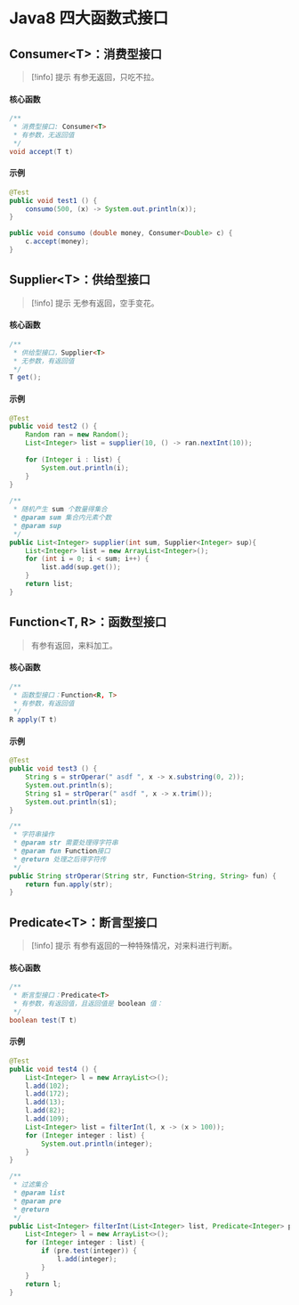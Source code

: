 # Java8 四大函数式接口

## Consumer&lt;T>：消费型接口

> [!info] 提示
> 有参无返回，只吃不拉。

#### 核心函数

```java
/**
 * 消费型接口: Consumer<T>
 * 有参数，无返回值
 */
void accept(T t)
```

#### 示例

```java
@Test
public void test1 () {          
    consumo(500, (x) -> System.out.println(x)); 
}

public void consumo (double money, Consumer<Double> c) { 
    c.accept(money);      
}
```

## Supplier&lt;T>：供给型接口

> [!info] 提示
> 无参有返回，空手变花。

#### 核心函数

```java
/**
 * 供给型接口，Supplier<T>
 * 无参数，有返回值
 */
T get();
```

#### 示例

```java
@Test
public void test2 () { 
    Random ran = new Random();
    List<Integer> list = supplier(10, () -> ran.nextInt(10));
    
    for (Integer i : list) { 
        System.out.println(i);
    } 
} 
     
/**
 * 随机产生 sum 个数量得集合 
 * @param sum 集合内元素个数
 * @param sup 
 */
public List<Integer> supplier(int sum, Supplier<Integer> sup){ 
    List<Integer> list = new ArrayList<Integer>(); 
    for (int i = 0; i < sum; i++) {  
        list.add(sup.get()); 
    }
    return list; 
}
```

## Function&lt;T, R>：函数型接口

> 有参有返回，来料加工。

#### 核心函数

```java
/**
 * 函数型接口：Function<R, T>
 * 有参数，有返回值
 */
R apply(T t)
```

#### 示例

```java
@Test
public void test3 () { 
    String s = strOperar(" asdf ", x -> x.substring(0, 2));
    System.out.println(s);
    String s1 = strOperar(" asdf ", x -> x.trim());
    System.out.println(s1); 
} 

/**
 * 字符串操作 
 * @param str 需要处理得字符串 
 * @param fun Function接口 
 * @return 处理之后得字符传 
 */
public String strOperar(String str, Function<String, String> fun) { 
    return fun.apply(str);
}
```


## Predicate&lt;T>：断言型接口

> [!info] 提示
> 有参有返回的一种特殊情况，对来料进行判断。

#### 核心函数

```java
/**
 * 断言型接口：Predicate<T>
 * 有参数，有返回值，且返回值是 boolean 值：
 */
boolean test(T t)
```

#### 示例

```java
@Test
public void test4 () { 
    List<Integer> l = new ArrayList<>();
    l.add(102);
    l.add(172);
    l.add(13);
    l.add(82); 
    l.add(109);
    List<Integer> list = filterInt(l, x -> (x > 100));
    for (Integer integer : list) {
        System.out.println(integer);
    }
}     

/**
 * 过滤集合 
 * @param list 
 * @param pre 
 * @return
 */
public List<Integer> filterInt(List<Integer> list, Predicate<Integer> pre){ 
    List<Integer> l = new ArrayList<>();
    for (Integer integer : list) {
        if (pre.test(integer)) {
            l.add(integer); 
        }
    }
    return l;
}
```


